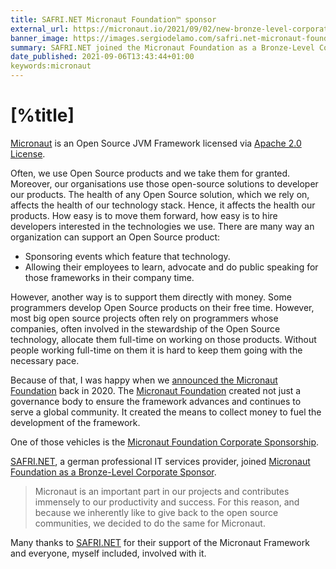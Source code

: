 ```yaml
---
title: SAFRI.NET Micronaut Foundation™ sponsor
external_url: https://micronaut.io/2021/09/02/new-bronze-level-corporate-sponsor-safri-net/
banner_image: https://images.sergiodelamo.com/safri.net-micronaut-foundation-sponsor.png
summary: SAFRI.NET joined the Micronaut Foundation as a Bronze-Level Corporate Sponsor
date_published: 2021-09-06T13:43:44+01:00
keywords:micronaut
---
```


# [%title]

[Micronaut](https://micronaut.io) is an Open Source JVM Framework licensed via [Apache 2.0 License](https://www.apache.org/licenses/LICENSE-2.0). 

Often, we use Open Source products and we take them for granted. Moreover, our organisations use those open-source solutions to developer our products. The health of any Open Source solution, which we rely on, affects the health of our technology stack. Hence, it affects the health our products. How easy is to move them forward, how easy is to hire developers interested in the technologies we use. There are many way an organization can support an Open Source product: 

- Sponsoring events which feature that technology. 
- Allowing their employees to learn, advocate and do public speaking for those frameworks in their company time. 

However, another way is to support them directly with money. 
Some programmers develop Open Source products on their free time. However, most big open source projects often rely on programmers whose companies, often involved in the stewardship of the Open Source technology, allocate them full-time on working on those products. Without people working full-time on them it is hard to keep them going with the necessary pace. 

Because of that, I was happy when we [announced the Micronaut Foundation](https://micronaut.io/2020/06/29/micronaut-foundation-announced/) back in 2020. The [Micronaut Foundation](https://micronaut.io/foundation/) created not just a governance body to ensure the framework advances and continues to serve a global community. It created the means to collect money to fuel the development of the framework. 

One of those vehicles is the [Micronaut Foundation Corporate Sponsorship](https://micronaut.io/foundation/corporate-sponsorship/). 

[SAFRI.NET](https://www.safri.net), a german professional IT services provider, joined [ Micronaut Foundation as a Bronze-Level Corporate Sponsor](https://micronaut.io/2021/09/02/new-bronze-level-corporate-sponsor-safri-net/). 

> Micronaut is an important part in our projects and contributes immensely to our productivity and success. For this reason, and because we inherently like to give back to the open source communities, we decided to do the same for Micronaut.

Many thanks to [SAFRI.NET](https://www.safri.net) for their support of the Micronaut Framework and everyone, myself included, involved with it.